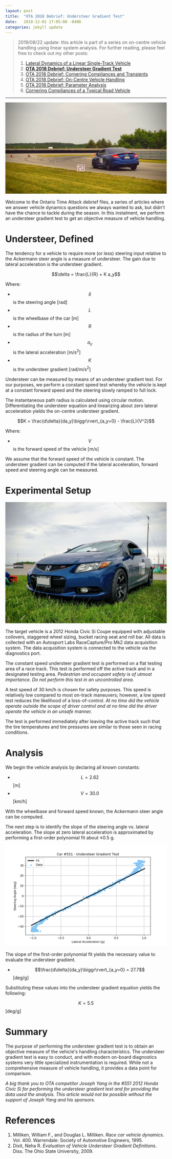 ```yaml
---
layout: post
title:  "OTA 2018 Debrief: Understeer Gradient Test"
date:   2018-12-01 17:05:00 -0400
categories: jekyll update
---
```


<script type="text/javascript" async
  src="https://cdnjs.cloudflare.com/ajax/libs/mathjax/2.7.5/MathJax.js?config=TeX-MML-AM_CHTML">
</script>

> 2019/08/22 update: this article is part of a series on on-centre vehicle
> handling using linear system analysis. For further reading, please feel free
> to check out my other posts:
> 1. [Lateral Dynamics of a Linear Single-Track Vehicle](/jekyll/update/2018/09/18/single-track-bicycle.html)
> 1. **[OTA 2018 Debrief: Understeer Gradient Test](/jekyll/update/2018/12/01/understeer-gradient-identification.html)**
> 1. [OTA 2018 Debrief: Cornering Compliances and Transients](/jekyll/update/2019/01/06/cornering-compliance-identification.html)
> 1. [OTA 2018 Debrief: On-Centre Vehicle Handling](/jekyll/update/2019/02/13/on-centre-handling-metrics.html)
> 1. [OTA 2018 Debrief: Parameter Analysis](/jekyll/update/2019/03/17/parameter-sensitivity-analysis.html)
> 1. [Cornering Compliances of a Typical Road Vehicle](/jekyll/update/2019/06/01/typical-cornering-compliances.html)

***  

![ddt_civicsi](/assets/images/2018-12-01/ddt_c551_civic_si_banner.jpg)

Welcome to the Ontario Time Attack debrief files, a series of articles where we
answer vehicle dynamics questions we always wanted to ask, but didn't have the
chance to tackle during the season. In this instalment, we perform an
understeer gradient test to get an objective measure of vehicle handling.

# Understeer, Defined
The tendency for a vehicle to require more (or less) steering input relative to
the Ackermann steer angle is a measure of understeer. The gain due to lateral
acceleration is the understeer gradient.

$$\delta = \frac{L}{R} + K a_y$$

Where:
* $$\delta$$ is the steering angle [rad]
* $$L$$ is the wheelbase of the car [m]
* $$R$$ is the radius of the turn [m]
* $$a_y$$ is the lateral acceleration [m/s<sup>2</sup>]
* $$K$$ is the understeer gradient [rad/m/s<sup>2</sup>]

Understeer can be measured by means of an understeer gradient test. For our
purposes, we perform a constant speed test whereby the vehicle is kept at a
constant forward speed and the steering slowly ramped to full lock.

The instantaneous path radius is calculated using circular motion.
Differentiating the understeer equation and linearizing about zero lateral
acceleration yields the on-centre understeer gradient.

$$K = \frac{d\delta}{da_y}\biggr\rvert_{a_y=0} - \frac{L}{V^2}$$

Where:
* $$V$$ is the forward speed of the vehicle [m/s]

We assume that the forward speed of the vehicle is constant. The understeer
gradient can be computed if the lateral acceleration, forward speed and
steering angle can be measured.

# Experimental Setup
![tmp_civicsi](/assets/images/2018-12-01/tmp_c551_civic_si.jpg)

The target vehicle is a 2012 Honda Civic Si Coupe equipped with adjustable
coilovers, staggered wheel sizing, bucket racing seat and roll bar. All data is
collected with an Autosport Labs RaceCapture/Pro Mk2 data acquisition
system. The data acquisition system is connected to the vehicle via the
diagnostics port.

The constant speed understeer gradient test is performed on a flat testing area
of a race track. This test is performed off the active track and in a
designated testing area. _Pedestrian and occupant safety is of utmost
importance. Do not perform this test in an uncontrolled area._

A test speed of 30 km/h is chosen for safety purposes. This speed is relatively
low compared to most on-track maneuvers; however, a low speed test reduces the
likelihood of a loss-of-control. _At no time did the vehicle operate outside
the scope of driver control and at no time did the driver operate the vehicle
in an unsafe manner._

The test is performed immediately after leaving the active track such that the
tire temperatures and tire pressures are similar to those seen in racing
conditions.

# Analysis
We begin the vehicle analysis by declaring all known constants:

* $$L = 2.62$$ [m]
* $$V = 30.0$$ [km/h]

With the wheelbase and forward speed known, the Ackermann steer angle can be
computed.

The next step is to identify the slope of the steering angle vs. lateral
acceleration. The slope at zero lateral acceleration is approximated by
performing a first-order polynomial fit about ±0.5 g.

![usg_graph](/assets/images/2018-12-01/usg_test.png)

The slope of the first-order polynomial fit yields the necessary value to
evaluate the understeer gradient.

* $$\frac{d\delta}{da_y}\biggr\rvert_{a_y=0} = 27.7$$ [deg/g]

Substituting these values into the understeer gradient equation yields the
following:

$$K = 5.5$$ [deg/g]

# Summary
The purpose of performing the understeer gradient test is to obtain an
objective measure of the vehicle's handling characteristics. The understeer
gradient test is easy to conduct, and with modern on-board diagnostics systems
very little specialized instrumentation is required. While not a comprehensive
measure of vehicle handling, it provides a data point for comparison.

_A big thank you to OTA competitor Joseph Yang in the #551 2012 Honda Civic Si
for performing the understeer gradient test and for providing the data used the
analysis. This article would not be possible without the support of Joseph Yang
and his sponsors._

# References
1. Milliken, William F., and Douglas L. Milliken. _Race car vehicle dynamics_. Vol. 400. Warrendale: Society of Automotive Engineers, 1995.
2. Dixit, Neha R. _Evaluation of Vehicle Understeer Gradient Definitions_. Diss. The Ohio State University, 2009. 
